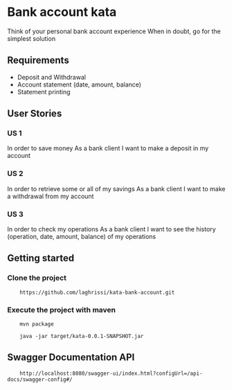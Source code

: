 # Bank account kata

Think of your personal bank account experience When in doubt, go for the simplest solution

## Requirements
- Deposit and Withdrawal
- Account statement (date, amount, balance)
- Statement printing

## User Stories

### US 1
In order to save money
As a bank client
I want to make a deposit in my account

### US 2
In order to retrieve some or all of my savings
As a bank client
I want to make a withdrawal from my account

### US 3
In order to check my operations
As a bank client
I want to see the history (operation, date, amount, balance) of my operations


## Getting started

### Clone the project
```text
    https://github.com/laghrissi/kata-bank-account.git
```

### Execute the project with maven
```text
    mvn package
```
```text
    java -jar target/kata-0.0.1-SNAPSHOT.jar
```

## Swagger Documentation API
```text
    http://localhost:8080/swagger-ui/index.html?configUrl=/api-docs/swagger-config#/
```
